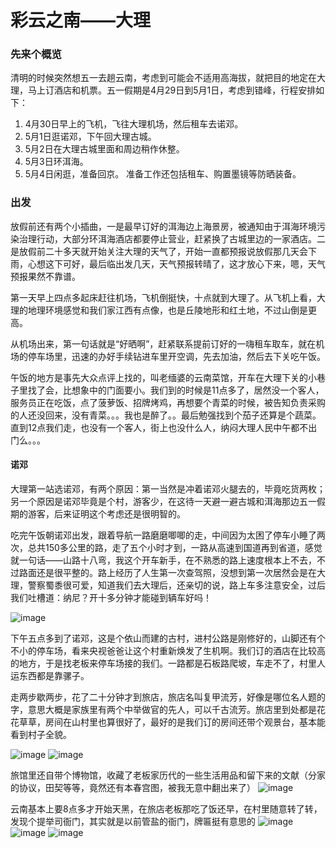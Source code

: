 # 彩云之南——大理

### 先来个概览
清明的时候突然想五一去趟云南，考虑到可能会不适用高海拔，就把目的地定在大理，马上订酒店和机票。五一假期是4月29日到5月1日，考虑到错峰，行程安排如下：
1. 4月30日早上的飞机，飞往大理机场，然后租车去诺邓。
2. 5月1日逛诺邓，下午回大理古城。
3. 5月2日在大理古城里面和周边稍作休整。
4. 5月3日环洱海。
5. 5月4日闲逛，准备回京。
准备工作还包括租车、购置墨镜等防晒装备。

### 出发
放假前还有两个小插曲，一是最早订好的洱海边上海景房，被通知由于洱海环境污染治理行动，大部分环洱海酒店都要停止营业，赶紧换了古城里边的一家酒店。二是放假前二十多天就开始关注大理的天气了，开始一直都预报说放假那几天会下雨，心想这下可好，最后临出发几天，天气预报转晴了，这才放心下来，嗯，天气预报果然不靠谱。

第一天早上四点多起床赶往机场，飞机倒挺快，十点就到大理了。从飞机上看，大理的地理环境感觉和我们家江西有点像，也是丘陵地形和红土地，不过山倒是更高。

从机场出来，第一句话就是“好晒啊”，赶紧联系提前订好的一嗨租车取车，就在机场的停车场里，迅速的办好手续钻进车里开空调，先去加油，然后去下关吃午饭。

午饭的地方是事先大众点评上找的，叫老缅婆的云南菜馆，开车在大理下关的小巷子里找了会，比想象中的门面要小。我们到的时候是11点多了，居然没一个客人，服务员正在吃饭，点了菠萝饭、招牌烤鸡，再想要个青菜的时候，被告知负责采购的人还没回来，没有青菜。。。我也是醉了。。最后勉强找到个茄子还算是个蔬菜。直到12点我们走，也没有一个客人，街上也没什么人，纳闷大理人民中午都不出门么。。。
#### 诺邓
大理第一站选诺邓，有两个原因：第一当然是冲着诺邓火腿去的，毕竟吃货两枚；另一个原因是诺邓毕竟是个村，游客少，在这待一天避一避古城和洱海那边五一假期的游客，后来证明这个考虑还是很明智的。

吃完午饭朝诺邓出发，跟着导航一路磨磨唧唧的走，中间因为太困了停车小睡了两次，总共150多公里的路，走了五个小时才到，一路从高速到国道再到省道，感觉就一句话——山路十八弯，我这个开车新手，在不熟悉的路上速度根本上不去，不过路面还是很平整的。路上经历了人生第一次查驾照，没想到第一次居然会是在大理，警察蜀黍很可爱，知道我们去大理后，还亲切的说，路上车多注意安全，过后我们吐槽道：纳尼？开十多分钟才能碰到辆车好吗！

![image](http://opisq79t0.bkt.clouddn.com/%E5%A4%A7%E7%90%86-%E8%AF%BA%E9%82%93-%E8%B7%AF%E4%B8%8A.jpg)

下午五点多到了诺邓，这是个依山而建的古村，进村公路是刚修好的，山脚还有个不小的停车场，看来央视爸爸让这个村重新焕发了生机啊。我们订的酒店在比较高的地方，于是找老板来停车场接的我们。一路都是石板路爬坡，车走不了，村里人运东西都是靠骡子。

走两步歇两步，花了二十分钟才到旅店，旅店名叫复甲流芳，好像是哪位名人题的字，意思大概是家族里有两个中举做官的先人，可以千古流芳。旅店里到处都是花花草草，房间在山村里也算很好了，最好的是我们订的房间还带个观景台，基本能看到村子全貌。

![image](http://opisq79t0.bkt.clouddn.com/%E5%A4%A7%E7%90%86-%E8%AF%BA%E9%82%93-%E6%97%85%E9%A6%861.jpg)
![image](http://opisq79t0.bkt.clouddn.com/%E5%A4%A7%E7%90%86-%E8%AF%BA%E9%82%93-%E5%AE%A2%E6%A0%881.jpg)

旅馆里还自带个博物馆，收藏了老板家历代的一些生活用品和留下来的文献（分家的协议，田契等等，竟然还有本春宫图，被我无意中翻出来了）
![image](http://opisq79t0.bkt.clouddn.com/%E5%A4%A7%E7%90%86-%E8%AF%BA%E9%82%93-%E5%AE%A2%E6%A0%88.jpg)

云南基本上要8点多才开始天黑，在旅店老板那吃了饭还早，在村里随意转了转，发现个提举司衙门，其实就是以前管盐的衙门，牌匾挺有意思的
![image](http://opisq79t0.bkt.clouddn.com/%E5%A4%A7%E7%90%86-%E8%AF%BA%E9%82%93-%E6%8F%90%E4%B8%BE%E5%8F%B8%E8%A1%99%E9%97%A81.jpg)
![image](http://opisq79t0.bkt.clouddn.com/%E5%A4%A7%E7%90%86-%E8%AF%BA%E9%82%93-%E6%8F%90%E4%B8%BE%E5%8F%B8%E8%A1%99%E9%97%A83.jpg)
![image](http://opisq79t0.bkt.clouddn.com/%E5%A4%A7%E7%90%86-%E8%AF%BA%E9%82%93-%E6%8F%90%E4%B8%BE%E5%8F%B8%E8%A1%99%E9%97%A82.jpg)

